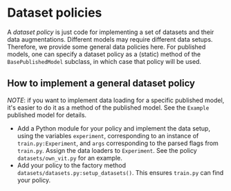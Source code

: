 # Dataset policies

A *dataset policy* is just code for implementing a set of datasets and their
data augmentations. Different models may require different data setups.
Therefore, we provide some general data policies here. For published models, one
can specify a dataset policy as a (static) method of the `BasePublishedModel`
subclass, in which case that policy will be used.

## How to implement a general dataset policy

*NOTE*: if you want to implement data loading for a specific published model,
it's easier to do it as a method of the published model. See the `Example`
published model for details.

- Add a Python module for your policy and implement the data setup, using the
  variables `experiment`, corresponding to an instance of `train.py:Experiment`,
  and `args` corresponding to the parsed flags from `train.py`. Assign the data
  loaders to `Experiment`. See the policy `datasets/own_vit.py` for an example.
- Add your policy to the factory method `datasets/datasets.py:setup_datasets()`.
  This ensures `train.py` can find your policy.